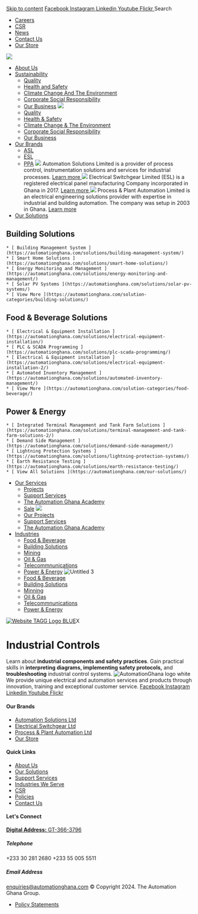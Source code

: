 [Skip to content](https://automationghana.com/courses/industrial-controls/#content)
[ Facebook ](https://www.facebook.com/automationgh/) [ Instagram ](https://www.instagram.com/automationgh/) [ Linkedin ](https://www.linkedin.com/company/the-automation-ghana-limited/) [ Youtube ](https://www.youtube.com/channel/UCurrRDUSm5oIW39VXjn1u0w) [ Flickr ](https://www.flickr.com/photos/181794037@N07/)
Search
  * [ Careers ](https://automationghana.com/tagg-career-opportunities/)
  * [ CSR ](https://automationghana.com/www-automationghana-com-impact-our-community/)
  * [ News ](https://automationghana.com/news/)
  * [ Contact Us ](http://automationghana.com/contact-us/)
  * [ Our Store ](https://store.automationghana.com/)


[ ![](https://automationghana.com/wp-content/uploads/2023/07/tag_logo.png) ](https://automationghana.com)
  * [About Us](https://automationghana.com/new-home-2/)
  * [Sustainability](https://automationghana.com/sustainability/)
    * [Quality](https://automationghana.com/quality/)
    * [Health and Safety](https://automationghana.com/health-and-safety/)
    * [Climate Change And The Environment](https://automationghana.com/climate-change/)
    * [Corporate Social Responsibility](https://automationghana.com/corporate-social-responsibility/)
    * [Our Business](https://automationghana.com/our-business/)
![](https://automationghana.com/wp-content/uploads/2023/09/Sustainability-page.jpg)
    * [ Quality ](https://automationghana.com/quality/)
    * [ Health & Safety ](https://automationghana.com/health-and-safety/)
    * [ Climate Change & The Environment ](https://automationghana.com/climate-change/)
    * [ Corporate Social Responsibility ](https://automationghana.com/corporate-social-responsibility/)
    * [ Our Business ](https://automationghana.com/our-business/)
  * [Our Brands](https://automationghana.com/courses/industrial-controls/)
    * [ASL](https://automationghana.com/asl/)
    * [ESL](https://automationghana.com/esl/)
    * [PPA](https://automationghana.com/ppa/)
![](https://automationghana.com/wp-content/uploads/2023/07/asl_solutions-1.jpeg)
Automation Solutions Limited is a provider of process control, instrumentation solutions and services for industrial processes.
[ Learn more ](http://automationghana.com/asl/)
![](https://automationghana.com/wp-content/uploads/2023/07/esl_ghana-1.jpeg)
Electrical Switchgear Limited (ESL) is a registered electrical panel manufacturing Company incorporated in Ghana in 2017. 
[ Learn more ](http://automationghana.com/esl/)
![](https://automationghana.com/wp-content/uploads/2023/07/ppa_ghana-1.jpeg)
Process & Plant Automation Limited is an electrical engineering solutions provider with expertise in industrial and building automation. The company was setup in 2003 in Ghana.
[ Learn more ](http://automationghana.com/ppa/)
  * [Our Solutions](https://automationghana.com/courses/industrial-controls/)
## Building Solutions
    * [ Building Management System ](https://automationghana.com/solutions/building-management-system/)
    * [ Smart Home Solutions ](https://automationghana.com/solutions/smart-home-solutions/)
    * [ Energy Monitoring and Management ](https://automationghana.com/solutions/energy-monitoring-and-management/)
    * [ Solar PV Systems ](https://automationghana.com/solutions/solar-pv-systems/)
    * [ View More ](https://automationghana.com/solution-categories/building-solutions/)
## Food & Beverage Solutions
    * [ Electrical & Equipment Installation ](https://automationghana.com/solutions/electrical-equipment-installation/)
    * [ PLC & SCADA Programming ](https://automationghana.com/solutions/plc-scada-programming/)
    * [ Electrical & Equipment installation ](https://automationghana.com/solutions/electrical-equipment-installation-2/)
    * [ Automated Inventory Management ](https://automationghana.com/solutions/automated-inventory-management/)
    * [ View More ](https://automationghana.com/solution-categories/food-beverage/)
## Power & Energy
    * [ Integrated Terminal Management and Tank Farm Solutions ](https://automationghana.com/solutions/terminal-management-and-tank-farm-solutions-2/)
    * [ Demand Side Management ](https://automationghana.com/solutions/demand-side-management/)
    * [ Lightning Protection Systems ](https://automationghana.com/solutions/lightning-protection-systems/)
    * [ Earth Resistance Testing ](https://automationghana.com/solutions/earth-resistance-testing/)
    * [ View All Solutions ](https://automationghana.com/our-solutions/)
  * [Our Services](https://automationghana.com/courses/industrial-controls/)
    * [Projects](https://automationghana.com/projects-portfolio/)
    * [Support Services](https://automationghana.com/support-services/)
    * [The Automation Ghana Academy](https://automationghana.com/training-old/)
    * [Sale](https://automationghana.com/courses/industrial-controls/)
![](https://automationghana.com/wp-content/uploads/2024/03/Cables-and-Cable-management.png)
    * [ Our Projects ](https://automationghana.com/projects/)
    * [ Support Services ](https://automationghana.com/support/)
    * [ The Automation Ghana Academy ](https://automationghana.com/training/)
  * [Industries](https://automationghana.com/courses/industrial-controls/)
    * [Food & Beverage](https://automationghana.com/solution-categories/food-beverage/)
    * [Building Solutions](https://automationghana.com/solution-categories/building-solutions/)
    * [Mining](https://automationghana.com/solution-categories/mining/)
    * [Oil & Gas](https://automationghana.com/solution-categories/oil-gas/)
    * [Telecommnunications](https://automationghana.com/solution-categories/telecommnunications/)
    * [Power & Energy](https://automationghana.com/solution-categories/power-energy/)
![Untitled 3](https://automationghana.com/wp-content/uploads/2023/09/Untitled-3.jpg)
    * [ Food & Beverage ](https://automationghana.com/solution-categories/food-beverage/)
    * [ Building Solutions ](https://automationghana.com/solution-categories/building-solutions/)
    * [ Minning ](https://automationghana.com/solution-categories/mining/)
    * [ Oil & Gas ](https://automationghana.com/solution-categories/oil-gas/)
    * [ Telecommnunications ](https://automationghana.com/solution-categories/telecommnunications/)
    * [ Power & Energy ](https://automationghana.com/solution-categories/power-energy/)


[![Website TAGG Logo BLUE](http://tagg2.automationghana.com/wp-content/uploads/2023/07/Website-TAGG-Logo-BLUE.png)](https://automationghana.com)X
# Industrial Controls
Learn about **industrial components and safety practices**. Gain practical skills in **interpreting diagrams, implementing safety protocols,** and **troubleshooting** industrial control systems.
![AutomationGhana logo white](https://automationghana.com/wp-content/uploads/2023/07/AutomationGhana_logo_white.png)
We provide unique electrical and automation services and products through innovation, training and exceptional customer service.
[ Facebook ](https://www.facebook.com/automationgh/) [ Instagram ](https://www.instagram.com/automationgh/) [ Linkedin ](https://www.linkedin.com/company/the-automation-ghana-limited/) [ Youtube ](https://www.youtube.com/channel/UCurrRDUSm5oIW39VXjn1u0w) [ Flickr ](https://www.flickr.com/photos/181794037@N07/)
#### Our Brands
  * [ Automation Solutions Ltd ](https://automationghana.com/asl/)
  * [ Electrical Switchgear Ltd ](https://automationghana.com/esl/)
  * [ Process & Plant Automation Ltd ](https://automationghana.com/ppa/)
  * [ Our Store ](https://store.automationghana.com)


#### Quick Links
  * [ About Us ](https://automationghana.com/new-home-2/)
  * [ Our Solutions ](https://automationghana.com/our-solutions/)
  * [ Support Services ](https://automationghana.com/support/)
  * [ Industries We Serve ](https://automationghana.com/industries-we-serve/)
  * [ CSR ](https://automationghana.com/www-automationghana-com-impact-our-community/)
  * [ Policies ](https://automationghana.com/policies/)
  * [ Contact Us ](http://automationghana.com/contact-us/)


#### Let's Connect
[**Digital Address:** GT-366-3796](https://ghanapostgps.com/mapview.html)
#####  Telephone 
+233 30 281 2680 ‭+233 55 005 5511‬ 
#####  Email Address 
enquiries@automationghana.com 
© Copyright 2024. The Automation Ghana Group.
  * [ Policy Statements ](https://automationghana.com/policies/)


